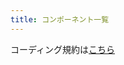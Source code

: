 ```yaml
---
title: コンポーネント一覧
---
```

コーディング規約は[こちら](https://github.com/sumiiyuuki/Coding-Rule-Ver1/blob/master/README.md)